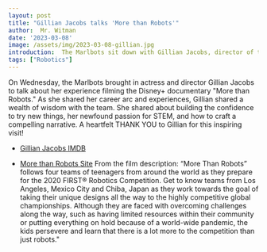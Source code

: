 ```yaml
---
layout: post
title: "Gillian Jacobs talks 'More than Robots'"
author:  Mr. Witman
date: '2023-03-08'
image: /assets/img/2023-03-08-gillian.jpg
introduction:  The Marlbots sit down with Gillian Jacobs, director of the Disney+ film "More than Robots"
tags: ["Robotics"]
---
```


On Wednesday, the Marlbots brought in actress and director Gillian Jacobs to talk about her experience filming the Disney+ documentary "More than Robots." As she shared her career arc and experiences, Gillian shared a wealth of wisdom with the team. She shared about building the confidence to try new things, her newfound passion for STEM, and how to craft a compelling narrative. A heartfelt THANK YOU to Gillian for this inspiring visit!


* [Gillian Jacobs IMDB](https://www.imdb.com/name/nm1843026/)

* [More than Robots Site](https://disneyplusoriginals.disney.com/movie/more-than-robots)
From the film description: “More Than Robots” follows four teams of teenagers from around the world as they prepare for the 2020 FIRST® Robotics Competition. Get to know teams from Los Angeles, Mexico City and Chiba, Japan as they work towards the goal of taking their unique designs all the way to the highly competitive global championships. Although they are faced with overcoming challenges along the way, such as having limited resources within their community or putting everything on hold because of a world-wide pandemic, the kids persevere and learn that there is a lot more to the competition than just robots."
